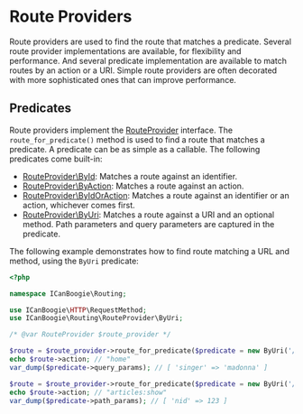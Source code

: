 # Route Providers

Route providers are used to find the route that matches a predicate. Several route provider
implementations are available, for flexibility and performance. And several predicate implementation
are available to match routes by an action or a URI. Simple route providers are often decorated with
more sophisticated ones that can improve performance.

## Predicates

Route providers implement the [RouteProvider][] interface. The `route_for_predicate()` method is
used to find a route that matches a predicate. A predicate can be as simple as a callable. The
following predicates come built-in:

- [RouteProvider\ById][]: Matches a route against an identifier.
- [RouteProvider\ByAction][]: Matches a route against an action.
- [RouteProvider\ByIdOrAction][]: Matches a route against an identifier or an action, whichever
  comes first.
- [RouteProvider\ByUri][]: Matches a route against a URI and an optional method. Path parameters and
  query parameters are captured in the predicate.

The following example demonstrates how to find route matching a URL and method, using the `ByUri`
predicate:

```php
<?php

namespace ICanBoogie\Routing;

use ICanBoogie\HTTP\RequestMethod;
use ICanBoogie\Routing\RouteProvider\ByUri;

/* @var RouteProvider $route_provider */

$route = $route_provider->route_for_predicate($predicate = new ByUri('/?singer=madonna'));
echo $route->action; // "home"
var_dump($predicate->query_params); // [ 'singer' => 'madonna' ]

$route = $route_provider->route_for_predicate($predicate = new ByUri('/articles/123', RequestMethod::METHOD_DELETE));
echo $route->action; // "articles:show"
var_dump($predicate->path_params); // [ 'nid' => 123 ]
```



[RouteProvider]: ../lib/RouteProvider.php
[RouteProvider\ById]: ../lib/RouteProvider/ById.php
[RouteProvider\ByAction]: ../lib/RouteProvider/ByAction.php
[RouteProvider\ByIdOrAction]: ../lib/RouteProvider/ByIdOrAction.php
[RouteProvider\ByUri]: ../lib/RouteProvider/ByUri.php
